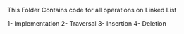 

This Folder Contains code for all operations on Linked List

1- Implementation
2- Traversal
3- Insertion
4- Deletion
